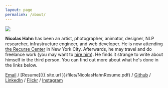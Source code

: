 ```yaml
---
layout: page
permalink: /about/
---
```


<img class="avatar-image" src="{{ site.url }}/images/avatar.jpg">

**Nicolas Hahn** has been an artist, photographer, animator, designer, NLP researcher, infrastructure engineer, and web developer.
He is now attending [the Recurse Center](https://recurse.com) in New York City.
Afterwards, he may travel and do freelance work (you may want to [hire him](mailto:nicolas@stonespring.org)).
He finds it strange to write about himself in the third person.
You can find out more about what he's done in the links below. 

[Email](mailto:nicolas@stonespring.org) / [Resume]({{ site.url }}/files/NicolasHahnResume.pdf) / [Github](https://github.com/nicolashahn) / [LinkedIn](https://www.linkedin.com/in/nicolasbhahn) / [Flickr](https://www.flickr.com/photos/hahncholo) / [Instagram](https://www.instagram.com/hahncholo/)
